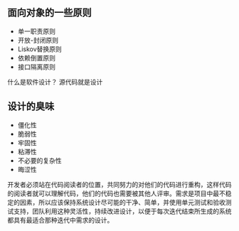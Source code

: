 ## 面向对象的一些原则
- 单一职责原则
- 开放-封闭原则
- Liskov替换原则
- 依赖倒置原则
- 接口隔离原则

什么是软件设计？
源代码就是设计

## 设计的臭味
- 僵化性
- 脆弱性
- 牢固性
- 粘滞性
- 不必要的复杂性
- 晦涩性

开发者必须站在代码阅读者的位置，共同努力的对他们的代码进行重构，这样代码的阅读者就可以理解代码，他们的代码也需要被其他人评审。需求是项目中最不稳定的因素，所以应该保持系统设计尽可能的干净、简单，并使用单元测试和验收测试支持，团队利用这种灵活性，持续改进设计，以便于每次迭代结束所生成的系统都具有最适合那种迭代中需求的设计。

